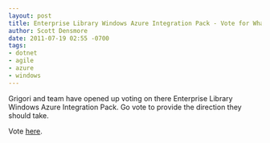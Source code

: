```yaml
---
layout: post
title: Enterprise Library Windows Azure Integration Pack - Vote for What You Want
author: Scott Densmore
date: 2011-07-19 02:55 -0700
tags:
- dotnet
- agile
- azure
- windows
---
```


Grigori and team have opened up voting on there Enterprise Library Windows Azure Integration Pack. Go vote to provide the direction they should take.

Vote [here](http://blogs.msdn.com/b/agile/archive/2011/07/18/vote-on-the-stories-for-the-entlib-azure-integration-pack.aspx).